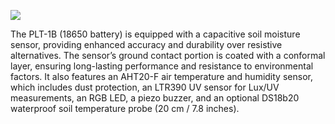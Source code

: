 ![](../../assets/plt-1b-usa-esp.png)

The PLT-1B (18650 battery) is equipped with a capacitive soil moisture sensor, providing enhanced accuracy and durability over resistive alternatives. The sensor’s ground contact portion is coated with a conformal layer, ensuring long-lasting performance and resistance to environmental factors. It also features an AHT20-F air temperature and humidity sensor, which includes dust protection, an LTR390 UV sensor for Lux/UV measurements, an RGB LED, a piezo buzzer, and an optional DS18b20 waterproof soil temperature probe (20 cm / 7.8 inches).